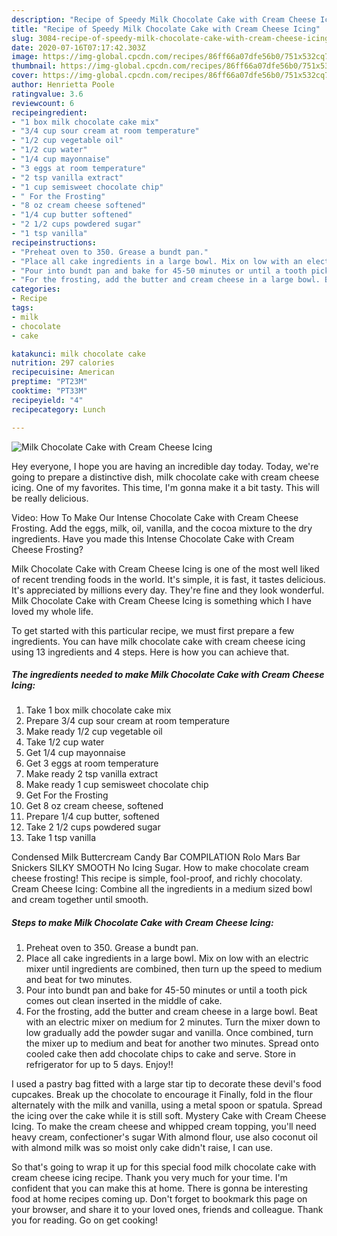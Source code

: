 ```yaml
---
description: "Recipe of Speedy Milk Chocolate Cake with Cream Cheese Icing"
title: "Recipe of Speedy Milk Chocolate Cake with Cream Cheese Icing"
slug: 3084-recipe-of-speedy-milk-chocolate-cake-with-cream-cheese-icing
date: 2020-07-16T07:17:42.303Z
image: https://img-global.cpcdn.com/recipes/86ff66a07dfe56b0/751x532cq70/milk-chocolate-cake-with-cream-cheese-icing-recipe-main-photo.jpg
thumbnail: https://img-global.cpcdn.com/recipes/86ff66a07dfe56b0/751x532cq70/milk-chocolate-cake-with-cream-cheese-icing-recipe-main-photo.jpg
cover: https://img-global.cpcdn.com/recipes/86ff66a07dfe56b0/751x532cq70/milk-chocolate-cake-with-cream-cheese-icing-recipe-main-photo.jpg
author: Henrietta Poole
ratingvalue: 3.6
reviewcount: 6
recipeingredient:
- "1 box milk chocolate cake mix"
- "3/4 cup sour cream at room temperature"
- "1/2 cup vegetable oil"
- "1/2 cup water"
- "1/4 cup mayonnaise"
- "3 eggs at room temperature"
- "2 tsp vanilla extract"
- "1 cup semisweet chocolate chip"
- " For the Frosting"
- "8 oz cream cheese softened"
- "1/4 cup butter softened"
- "2 1/2 cups powdered sugar"
- "1 tsp vanilla"
recipeinstructions:
- "Preheat oven to 350. Grease a bundt pan."
- "Place all cake ingredients in a large bowl. Mix on low with an electric mixer until ingredients are combined, then turn up the speed to medium and beat for two minutes."
- "Pour into bundt pan and bake for 45-50 minutes or until a tooth pick comes out clean inserted in the middle of cake."
- "For the frosting, add the butter and cream cheese in a large bowl. Beat with an electric mixer on medium for 2 minutes. Turn the mixer down to low gradually add the powder sugar and vanilla. Once combined, turn the mixer up to medium and beat for another two minutes. Spread onto cooled cake then add chocolate chips to cake and serve. Store in refrigerator for up to 5 days. Enjoy!!"
categories:
- Recipe
tags:
- milk
- chocolate
- cake

katakunci: milk chocolate cake 
nutrition: 297 calories
recipecuisine: American
preptime: "PT23M"
cooktime: "PT33M"
recipeyield: "4"
recipecategory: Lunch

---
```



![Milk Chocolate Cake with Cream Cheese Icing](https://img-global.cpcdn.com/recipes/86ff66a07dfe56b0/751x532cq70/milk-chocolate-cake-with-cream-cheese-icing-recipe-main-photo.jpg)

Hey everyone, I hope you are having an incredible day today. Today, we're going to prepare a distinctive dish, milk chocolate cake with cream cheese icing. One of my favorites. This time, I'm gonna make it a bit tasty. This will be really delicious.

Video: How To Make Our Intense Chocolate Cake with Cream Cheese Frosting. Add the eggs, milk, oil, vanilla, and the cocoa mixture to the dry ingredients. Have you made this Intense Chocolate Cake with Cream Cheese Frosting?

Milk Chocolate Cake with Cream Cheese Icing is one of the most well liked of recent trending foods in the world. It's simple, it is fast, it tastes delicious. It's appreciated by millions every day. They're fine and they look wonderful. Milk Chocolate Cake with Cream Cheese Icing is something which I have loved my whole life.


To get started with this particular recipe, we must first prepare a few ingredients. You can have milk chocolate cake with cream cheese icing using 13 ingredients and 4 steps. Here is how you can achieve that.

<!--inarticleads1-->

##### The ingredients needed to make Milk Chocolate Cake with Cream Cheese Icing:

1. Take 1 box milk chocolate cake mix
1. Prepare 3/4 cup sour cream at room temperature
1. Make ready 1/2 cup vegetable oil
1. Take 1/2 cup water
1. Get 1/4 cup mayonnaise
1. Get 3 eggs at room temperature
1. Make ready 2 tsp vanilla extract
1. Make ready 1 cup semisweet chocolate chip
1. Get  For the Frosting
1. Get 8 oz cream cheese, softened
1. Prepare 1/4 cup butter, softened
1. Take 2 1/2 cups powdered sugar
1. Take 1 tsp vanilla


Condensed Milk Buttercream Candy Bar COMPILATION Rolo Mars Bar Snickers SILKY SMOOTH No Icing Sugar. How to make chocolate cream cheese frosting! This recipe is simple, fool-proof, and richly chocolaty. Cream Cheese Icing: Combine all the ingredients in a medium sized bowl and cream together until smooth. 

<!--inarticleads2-->

##### Steps to make Milk Chocolate Cake with Cream Cheese Icing:

1. Preheat oven to 350. Grease a bundt pan.
1. Place all cake ingredients in a large bowl. Mix on low with an electric mixer until ingredients are combined, then turn up the speed to medium and beat for two minutes.
1. Pour into bundt pan and bake for 45-50 minutes or until a tooth pick comes out clean inserted in the middle of cake.
1. For the frosting, add the butter and cream cheese in a large bowl. Beat with an electric mixer on medium for 2 minutes. Turn the mixer down to low gradually add the powder sugar and vanilla. Once combined, turn the mixer up to medium and beat for another two minutes. Spread onto cooled cake then add chocolate chips to cake and serve. Store in refrigerator for up to 5 days. Enjoy!!


I used a pastry bag fitted with a large star tip to decorate these devil&#39;s food cupcakes. Break up the chocolate to encourage it Finally, fold in the flour alternately with the milk and vanilla, using a metal spoon or spatula. Spread the icing over the cake while it is still soft. Mystery Cake with Cream Cheese Icing. To make the cream cheese and whipped cream topping, you&#39;ll need heavy cream, confectioner&#39;s sugar With almond flour, use also coconut oil with almond milk was so moist only cake didn&#39;t raise, I can use. 

So that's going to wrap it up for this special food milk chocolate cake with cream cheese icing recipe. Thank you very much for your time. I'm confident that you can make this at home. There is gonna be interesting food at home recipes coming up. Don't forget to bookmark this page on your browser, and share it to your loved ones, friends and colleague. Thank you for reading. Go on get cooking!
